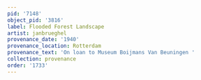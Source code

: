 ```yaml
---
pid: '7148'
object_pid: '3816'
label: Flooded Forest Landscape
artist: janbrueghel
provenance_date: '1940'
provenance_location: Rotterdam
provenance_text: 'On loan to Museum Boijmans Van Beuningen '
collection: provenance
order: '1733'
---
```


